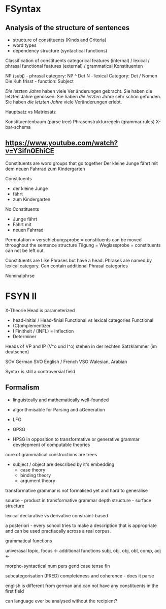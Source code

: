# FSyntax 
## Analysis of the structure of sentences
- structure of constituents (Kinds and Criteria)
- word types
- dependency structure (syntactical functions)

Classification of constituents
categorical features (internal) / lexical / phrasal
functional features (external) / grammatical
Konstituenten

  NP (subj) - phrasal category: NP
      ^
  Det   N   - lexical Category: Det / Nomen
  Die   Kuh frisst - function: Subject

_Die letzten Jahre_ haben viele Ver ̈anderungen gebracht. Sie haben die letzten Jahre genossen.
Sie haben _die letzten Jahre_ sehr schön gefunden.
Sie haben _die letzten Jahre_ viele Veränderungen erlebt.

Hauptsatz vs Matrixsatz

Konstituentenbaum (parse tree)
Phrasenstrukturregeln (grammar rules)
X-bar-schema




## https://www.youtube.com/watch?v=Y3ifn0EhiCE
Constituents are word groups that go together
Der kleine Junge fährt mit dem neuen Fahrrad zum Kindergarten

Constituents
- der kleine Junge
- fährt
- zum Kindergarten

No Constituents
- Junge fährt
- Fährt mit
- neuen Fahrrad


Permutation = verschiebungsprobe = constituents can be moved throughout the sentence structure
Tilgung = Weglassprobe = constituents can not be left out.

Constituents are Like Phrases but have a head.
Phrases are named by lexical category.
Can contain additional Phrasal categories

Nominalphrse

# FSYN II
X-Theorie
Head is parameterized
- head-initial / Head-finial
Functional vs lexical categories
Functional
- (C)omplementizer
- I Finitheit / (INFL) = inflection
- Determiner

Heads of VP and IP (V^o und I^o) stehen in der rechten Satzklammer (im deutschen)

SOV German
SVO English / French
VSO Walesian, Arabian

Syntax is still a controversial field


## Formalism
- linguistcally and mathematically well-founded
- algorithmisable for Parsing and aGeneration

- LFG
- GPSG
- HPSG
in opposition to transformative or generative grammar
develepment of computable theories

core of grammatical constructions are trees
- subject / object are described by it's embedding
  - case theory
  - binding theory
  - argument theory

transformative grammar is not formalised yet and hard to generalise

source - product in transformative grammar
depth structure - surface structure

lexical
declarative vs derivative
constraint-based


a posteriori - every school tries to make a description that is appropriate and can be used practiacally across a real corpus.

grammatical functions

univerasal
topic, focus <- additional functions
subj, obj, obj, obl, comp, adj <-

morpho-syntactical
num pers gend case tense fin

subcategorisation (PRED)
completeness and coherence - does it parse

english is different from german and can not have any constituents in the first field


can language ever be analysed without the recipient?
